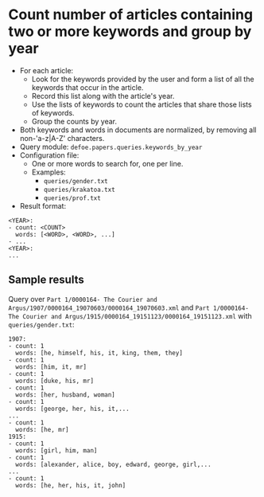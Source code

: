 # Count number of articles containing two or more keywords and group by year

* For each article:
  - Look for the keywords provided by the user and form a list of all the keywords that occur in the article.
  - Record this list along with the article's year.
  - Use the lists of keywords to count the articles that share those lists of keywords.
  - Group the counts by year.
* Both keywords and words in documents are normalized, by removing all non-'a-z|A-Z' characters.
* Query module: `defoe.papers.queries.keywords_by_year`
* Configuration file:
  - One or more words to search for, one per line.
  - Examples:
    - `queries/gender.txt`
    - `queries/krakatoa.txt`
    - `queries/prof.txt`
* Result format:

```
<YEAR>:
- count: <COUNT>
  words: [<WORD>, <WORD>, ...]
- ...
<YEAR>:
...
```

## Sample results

Query over `Part 1/0000164- The Courier and Argus/1907/0000164_19070603/0000164_19070603.xml` and `Part 1/0000164- The Courier and Argus/1915/0000164_19151123/0000164_19151123.xml` with `queries/gender.txt`:

```
1907:
- count: 1
  words: [he, himself, his, it, king, them, they]
- count: 1
  words: [him, it, mr]
- count: 1
  words: [duke, his, mr]
- count: 1
  words: [her, husband, woman]
- count: 1
  words: [george, her, his, it,...
...
- count: 1
  words: [he, mr]
1915:
- count: 1
  words: [girl, him, man]
- count: 1
  words: [alexander, alice, boy, edward, george, girl,...
...
- count: 1
  words: [he, her, his, it, john]
```
